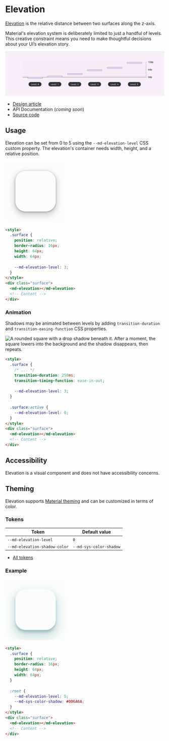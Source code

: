 <!-- catalog-only-start --><!-- ---
name: Elevation
dirname: elevation
-----><!-- catalog-only-end -->

# Elevation

<!--*
# Document freshness: For more information, see go/fresh-source.
freshness: { owner: 'lizmitchell' reviewed: '2023-04-10' }
tag: 'docType:reference'
*-->

<!-- go/md-elevation -->

<!-- [TOC] -->

[Elevation](https://m3.material.io/styles/elevation)<!-- {.external} --> is the relative
distance between two surfaces along the z-axis.

Material's elevation system is deliberately limited to just a handful of levels.
This creative constraint means you need to make thoughtful decisions about your
UI’s elevation story.

![Diagram showing the five elevation levels and their respective dp values](images/elevation/hero.png "Material uses six levels of elevation, each with a corresponding dp value. These values are named for their relative distance above the UI’s surface: 0, +1, +2, +3, +4, and +5. An element’s resting state can be on levels 0 to +3, while levels +4 and +5 are reserved for user-interacted states such as hover and dragged.")

*   [Design article](https://m3.material.io/styles/elevation) <!-- {.external} -->
*   API Documentation (*coming soon*)
*   [Source code](https://github.com/material-components/material-web/tree/main/elevation)
    <!-- {.external} -->

## Usage

Elevation can be set from 0 to 5 using the `--md-elevation-level` CSS custom
property. The elevation's container needs width, height, and a relative
position.

![A rounded square with a drop shadow beneath it.](images/elevation/usage.png "A surface with an elevation shadow.")

```html
<style>
  .surface {
    position: relative;
    border-radius: 16px;
    height: 64px;
    width: 64px;

    --md-elevation-level: 3;
  }
</style>
<div class="surface">
  <md-elevation></md-elevation>
  <!-- Content -->
</div>
```

### Animation

Shadows may be animated between levels by adding `transition-duration` and
`transition-easing-function` CSS properties.

![A rounded square with a drop shadow beneath it. After a moment, the square
lowers into the background and the shadow disappears, then
repeats.](images/elevation/usage-animation.gif "Animating between elevations.")

```html
<style>
  .surface {
    /* ... */
    transition-duration: 250ms;
    transition-timing-function: ease-in-out;

    --md-elevation-level: 3;
  }

  .surface:active {
    --md-elevation-level: 0;
  }
</style>
<div class="surface">
  <md-elevation></md-elevation>
  <!-- Content -->
</div>
```

## Accessibility

Elevation is a visual component and does not have accessibility concerns.

## Theming

Elevation supports [Material theming](../theming.md) and can be customized in
terms of color.

### Tokens

Token                         | Default value
----------------------------- | -----------------------
`--md-elevation-level`        | `0`
`--md-elevation-shadow-color` | `--md-sys-color-shadow`

*   [All tokens](https://github.com/material-components/material-web/blob/main/tokens/_md-comp-elevation.scss)
    <!-- {.external} -->

### Example

![Image of an elevation surface with a different theme applied](images/elevation/theming.png "Elevation theming example.")

```html
<style>
  .surface {
    position: relative;
    border-radius: 16px;
    height: 64px;
    width: 64px;
  }

  :root {
    --md-elevation-level: 5;
    --md-sys-color-shadow: #006A6A;
  }
</style>
<div class="surface">
  <md-elevation></md-elevation>
  <!-- Content -->
</div>
```
